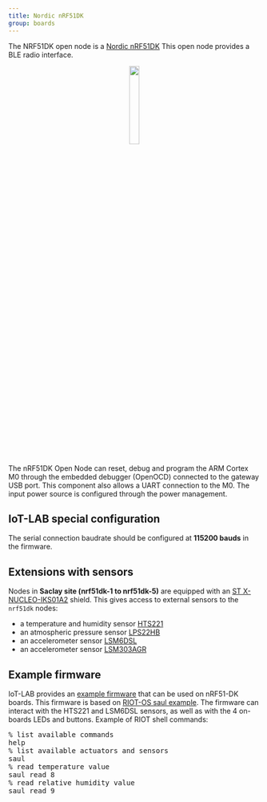 ```yaml
---
title: Nordic nRF51DK
group: boards
---
```


The NRF51DK open node is a [Nordic nRF51DK](http://infocenter.nordicsemi.com/pdf/nRF51_Development_Kit_User_Guide_v1.2.pdf)
This open node provides a BLE radio interface.

<div style="text-align:center">
<img src="https://www.nordicsemi.com/-/media/Images/Products/DevKits/nRF51-Series/nRF51-DK.png" style="width:20%;"/>
</div>

The nRF51DK Open Node can reset, debug and program the ARM Cortex M0 through
the embedded debugger (OpenOCD) connected to the gateway USB port. This
component also allows a UART connection to the M0. The input power source is
configured through the power management.

## IoT-LAB special configuration

The serial connection baudrate should be configured at **115200 bauds** in the
firmware.

## Extensions with sensors

Nodes in **Saclay site (nrf51dk-1 to nrf51dk-5)** are equipped with an
[ST X-NUCLEO-IKS01A2](https://www.st.com/en/ecosystems/x-nucleo-iks01a2.html)
shield.
This gives access to external sensors to the `nrf51dk` nodes:
  * a temperature and humidity sensor
    [HTS221](https://www.st.com/resource/en/datasheet/hts221.pdf)
  * an atmospheric pressure sensor
    [LPS22HB](https://www.st.com/resource/en/datasheet/dm00140895.pdf)
  * an accelerometer sensor
    [LSM6DSL](https://www.st.com/resource/en/datasheet/lsm6dsl.pdf)
  * an accelerometer sensor
    [LSM303AGR](https://www.st.com/resource/en/datasheet/lsm303agr.pdf)

## Example firmware

IoT-LAB provides an [example firmware](https://raw.githubusercontent.com/wiki/iot-lab/iot-lab/firmwares/custom/nrf51dk-saul.elf)
that can be used on nRF51-DK boards.
This firmware is based on [RIOT-OS saul example](https://github.com/RIOT-OS/RIOT/tree/master/examples/saul).
The firmware can interact with the HTS221 and LSM6DSL sensors, as well as with
the 4 on-boards LEDs and buttons.
Example of RIOT shell commands:
<pre>
% list available commands
help
% list available actuators and sensors
saul
% read temperature value
saul read 8
% read relative humidity value
saul read 9
</pre>
